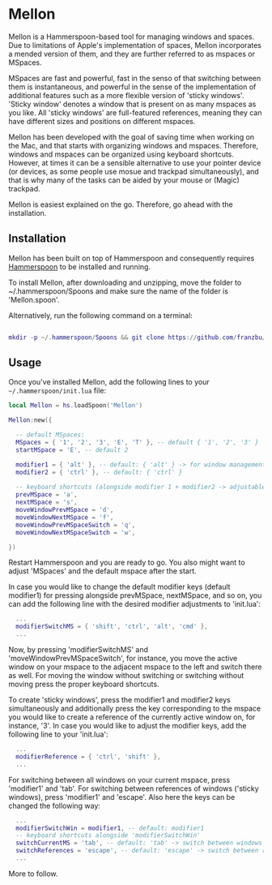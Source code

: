 # Mellon

Mellon is a Hammerspoon-based tool for managing windows and spaces. Due to limitations of Apple's implementation of spaces, Mellon incorporates a mended version of them, and they are further referred to as mspaces or MSpaces.

MSpaces are fast and powerful, fast in the senso of that switching between them is instantaneous, and powerful in the sense of the implementation of additional features such as a more flexible version of 'sticky windows'. 'Sticky window' denotes a window that is present on as many mspaces as you like. All 'sticky windows' are full-featured references, meaning they can have different sizes and positions on different mspaces.

Mellon has been developed with the goal of saving time when working on the Mac, and that starts with organizing windows and mspaces. Therefore, windows and mspaces can be organized using keyboard shortcuts. However, at times it can be a sensible alternative to use your pointer device (or devices, as some people use mosue and trackpad simultaneously), and that is why many of the tasks can be aided by your mouse or (Magic) trackpad.

Mellon is easiest explained on the go. Therefore, go ahead with the installation.


## Installation

Mellon has been built on top of Hammerspoon and consequently requires [Hammerspoon](https://www.hammerspoon.org/) to be installed and running.

To install Mellon, after downloading and unzipping, move the folder to ~/.hammerspoon/Spoons and make sure the name of the folder is 'Mellon.spoon'. 

Alternatively, run the following command on a terminal:

```lua

mkdir -p ~/.hammerspoon/Spoons && git clone https://github.com/franzbu/Mellon.spoon.git ~/.hammerspoon/Spoons/Mellon.spoon

```

## Usage

Once you've installed Mellon, add the following lines to your `~/.hammerspoon/init.lua` file:

```lua
local Mellon = hs.loadSpoon('Mellon')

Mellon:new({

  -- default MSpaces:
  MSpaces = { '1', '2', '3', 'E', 'T' }, -- default { '1', '2', '3' }
  startMSpace = 'E', -- default 2

  modifier1 = { 'alt' }, -- default: { 'alt' } -> for window management with mouse (also modifier2)
  modifier2 = { 'ctrl' }, -- default: { 'ctrl' }
   
  -- keyboard shortcuts (alongside modifier 1 + modifier2 -> adjustable) for moving windows to/switching mspaces
  prevMSpace = 'a',
  nextMSpace = 's',
  moveWindowPrevMSpace = 'd',
  moveWindowNextMSpace = 'f',
  moveWindowPrevMSpaceSwitch = 'q',
  moveWindowNextMSpaceSwitch = 'w',

})

```

Restart Hammerspoon and you are ready to go. You also might want to adjust 'MSpaces' and the default mspace after the start. 

In case you would like to change the default modifier keys (default modifier1) for pressing alongside prevMSpace, nextMSpace, and so on, you can add the following line with the desired modifier adjustments to 'init.lua':

```lua
  ...
  modifierSwitchMS = { 'shift', 'ctrl', 'alt', 'cmd' },
  ...
```

Now, by pressing 'modifierSwitchMS' and 'moveWindowPrevMSpaceSwitch', for instance, you move the active window on your mspace to the adjacent mspace to the left and switch there as well. For moving the window without switching or switching without moving press the proper keyboard shortcuts.

To create 'sticky windows', press the modifier1 and modifier2 keys simultaneously and additionally press the key corresponding to the mspace you would like to create a reference of the currently active window on, for instance, '3'. In case you would like to adjust the modifier keys, add the following line to your 'init.lua':


```lua
  ...
  modifierReference = { 'ctrl', 'shift' },
  ...
```

For switching between all windows on your current mspace, press 'modifier1' and 'tab'. For switching between references of windows ('sticky windows), press 'modifier1' and 'escape'. Also here the keys can be changed the following way:


```lua
  ...
  modifierSwitchWin = modifier1, -- default: modifier1
  -- keyboard shortcuts alongside 'modifierSwitchWin'
  switchCurrentMS = 'tab', -- default: 'tab' -> switch between windows of current mspace
  switchReferences = 'escape', -- default: 'escape' -> switch between references of same window, which by design are on different mspaces
  ...
```



More to follow.
